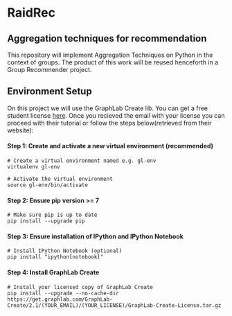 # RaidRec
## Aggregation techniques for recommendation

This repository will implement Aggregation Techniques on Python in the context of groups. The product of this work will be reused henceforth in a Group Recommender project.

## Environment Setup

On this project we will use the GraphLab Create lib. You can get a free student license [here](https://turi.com/download/academic.html). Once you recieved the email with your license you can proceed with their tutorial or follow the steps below(retrieved from their website):

#### Step 1: Create and activate a new virtual environment (recommended)

```
# Create a virtual environment named e.g. gl-env
virtualenv gl-env

# Activate the virtual environment
source gl-env/bin/activate
```

#### Step 2: Ensure pip version >= 7

```
# Make sure pip is up to date
pip install --upgrade pip
```

#### Step 3: Ensure installation of IPython and IPython Notebook

```
# Install IPython Notebook (optional)
pip install "ipython[notebook]"
```

#### Step 4: Install GraphLab Create

```
# Install your licensed copy of GraphLab Create
pip install --upgrade --no-cache-dir https://get.graphlab.com/GraphLab-Create/2.1/(YOUR_EMAIL)/(YOUR_LICENSE)/GraphLab-Create-License.tar.gz
```